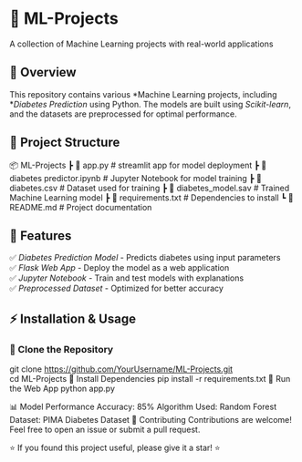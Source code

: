 # 🚀 ML-Projects  
A collection of Machine Learning projects with real-world applications  

## 📌 Overview  
This repository contains various *Machine Learning projects, including **Diabetes Prediction* using Python. The models are built using *Scikit-learn*, and the datasets are preprocessed for optimal performance.  

## 📂 Project Structure  
📦 ML-Projects
┣ 📜 app.py # streamlit app for model deployment
┣ 📜 diabetes predictor.ipynb # Jupyter Notebook for model training
┣ 📜 diabetes.csv # Dataset used for training
┣ 📜 diabetes_model.sav # Trained Machine Learning model
┣ 📜 requirements.txt # Dependencies to install
┗ 📜 README.md # Project documentation


## 🎯 Features  
✅ *Diabetes Prediction Model* - Predicts diabetes using input parameters  
✅ *Flask Web App* - Deploy the model as a web application  
✅ *Jupyter Notebook* - Train and test models with explanations  
✅ *Preprocessed Dataset* - Optimized for better accuracy  

## ⚡ Installation & Usage  
### ⿡ Clone the Repository  
git clone https://github.com/YourUsername/ML-Projects.git  
cd ML-Projects
⿢ Install Dependencies
pip install -r requirements.txt
⿣ Run the Web App
python app.py  


📊 Model Performance
Accuracy: 85%
Algorithm Used: Random Forest
Dataset: PIMA Diabetes Dataset
🤝 Contributing
Contributions are welcome! Feel free to open an issue or submit a pull request.

⭐ If you found this project useful, please give it a star! ⭐

